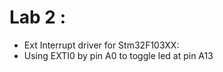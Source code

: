 # Lab 2 : 
- Ext Interrupt driver for Stm32F103XX:
- Using EXTI0 by pin A0 to toggle led at pin A13
